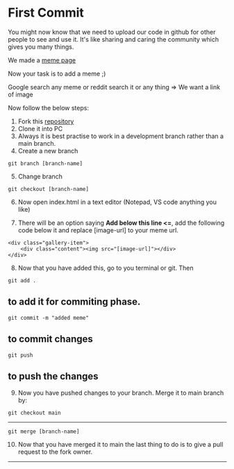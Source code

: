 # First Commit

You might now know that we need to upload our code in github for other people to see and use it. It's like sharing and caring the community which gives you many things. 


We made a [meme page](https://joshi008.github.io/gitify-meme/)

Now your task is to add a meme ;) 

Google search any meme or reddit search it or any thing => We want a link of image

Now follow the below steps:

1. Fork this [repository](https://github.com/joshi008/gitify-meme)
2. Clone it into PC
3. Always it is best practise to work in a development branch rather than a main branch.
4. Create a new branch 
```
git branch [branch-name]
```
5. Change branch
```
git checkout [branch-name]
```

6. Now open index.html in a text editor (Notepad, VS code anything you like)

7. There will be an option saying **Add below this line <=**, add the following code below it and replace [image-url] to your meme url. 

```
<div class="gallery-item">
    <div class="content"><img src="[image-url]"></div>
</div>
```

8. Now that you have added this, go to you terminal or git. Then 

```
git add .
```
to add it for commiting phase.
-----------

```
git commit -m "added meme"
```
to commit changes
-----------

```
git push
```
to push the changes
-----------

9. Now you have pushed changes to your branch. Merge it to main branch by: 

```
git checkout main
```
-----------
```
git merge [branch-name]
```

10. Now that you have merged it to main the last thing to do is to give a pull request to the fork owner. 

-----------